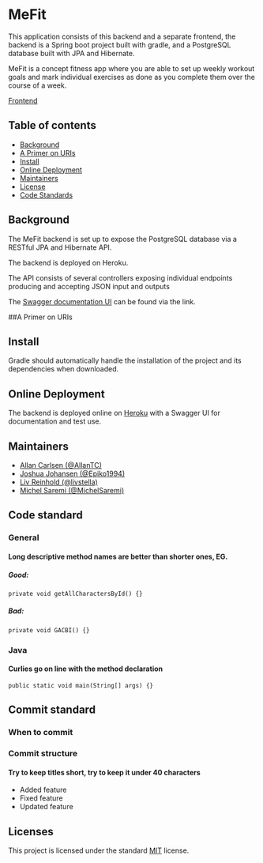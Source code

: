 # MeFit
This application consists of this backend and a separate frontend, the backend is a Spring boot project
built with gradle, and a PostgreSQL database built with JPA and Hibernate.

MeFit is a concept fitness app where you are able to set up weekly workout goals and mark individual
exercises as done as you complete them over the course of a week.

[Frontend](https://naughty-kowalevski-13870d.netlify.app/login)

## Table of contents

- [Background](https://github.com/Epiko1994/MeFitBackend/readme#background)
- [A Primer on URIs](https://github.com/Epiko1994/MeFitBackend/readme#a-primer-on-uris)
- [Install](https://github.com/Epiko1994/MeFitBackend/readme#install)
- [Online Deployment](https://github.com/Epiko1994/MeFitBackend/readme#online-deployment)
- [Maintainers](https://github.com/Epiko1994/MeFitBackend/tree/readme#maintainers)
- [License](https://github.com/Epiko1994/MeFitBackend/readme#licenses)
- [Code Standards](https://github.com/Epiko1994/MeFitBackend/readme#code-standard)

## Background

The MeFit backend is set up to expose the PostgreSQL database via a RESTful JPA and Hibernate
API.

The backend is deployed on Heroku.

The API consists of several controllers exposing individual endpoints producing and accepting
JSON input and outputs

The [Swagger documentation UI](https://mefitbackend-ajlm.herokuapp.com/swagger-ui/index.html)
can be found via the link.

##A Primer on URIs



## Install

Gradle should automatically handle the installation of the project and its dependencies when
downloaded. 

## Online Deployment

The backend is deployed online on [Heroku](https://mefitbackend-ajlm.herokuapp.com/swagger-ui/index.html)
with a Swagger UI for documentation and test use.

## Maintainers

- [Allan Carlsen (@AllanTC)](https://github.com/AllanTC)
- [Joshua Johansen (@Epiko1994)](https://github.com/Epiko1994)
- [Liv Reinhold (@livstella)](https://github.com/livstella)
- [Michel Saremi (@MichelSaremi)](https://github.com/MichelSaremi)

## Code standard


### General
#### Long descriptive method names are better than shorter ones, EG.
##### Good:
`private void getAllCharactersById() {}`

##### Bad:
`private void GACBI() {}`

### Java
#### Curlies go on line with the method declaration

`public static void main(String[] args) {}`

## Commit standard

### When to commit


### Commit structure
#### Try to keep titles short, try to keep it under 40 characters
- Added feature
- Fixed feature
- Updated feature


## Licenses

This project is licensed under the standard [MIT](https://choosealicense.com/licenses/mit/) license.